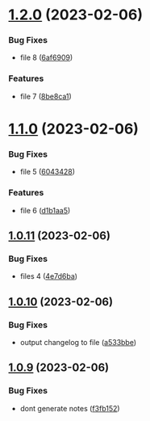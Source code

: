 # [1.2.0](https://github.com/cerico/surprise/compare/v1.1.0...v1.2.0) (2023-02-06)


### Bug Fixes

* file 8 ([6af6909](https://github.com/cerico/surprise/commit/6af6909d34fc3b1a16c44f3c9072da37181f2459))


### Features

* file 7 ([8be8ca1](https://github.com/cerico/surprise/commit/8be8ca1f28328416f2e0b1f56a554f1ad744a672))



# [1.1.0](https://github.com/cerico/surprise/compare/v1.0.11...v1.1.0) (2023-02-06)


### Bug Fixes

* file 5 ([6043428](https://github.com/cerico/surprise/commit/6043428a220529aef8ae90efa92fcce857e6e6b2))


### Features

* file 6 ([d1b1aa5](https://github.com/cerico/surprise/commit/d1b1aa531f2b107c45ae013baa6be3faa3719bc2))



## [1.0.11](https://github.com/cerico/surprise/compare/v1.0.10...v1.0.11) (2023-02-06)


### Bug Fixes

* files 4 ([4e7d6ba](https://github.com/cerico/surprise/commit/4e7d6ba8f7cfcd887754de08e73ce80964c2cd47))



## [1.0.10](https://github.com/cerico/surprise/compare/v1.0.9...v1.0.10) (2023-02-06)


### Bug Fixes

* output changelog to file ([a533bbe](https://github.com/cerico/surprise/commit/a533bbec583726ce526cb633fd04b07e1d6296d7))



## [1.0.9](https://github.com/cerico/surprise/compare/v1.0.8...v1.0.9) (2023-02-06)


### Bug Fixes

* dont generate notes ([f3fb152](https://github.com/cerico/surprise/commit/f3fb152eaaa4e970477c6f9ba625773dca6e2c5c))



